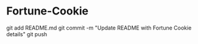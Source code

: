 # Fortune-Cookie
git add README.md
git commit -m "Update README with Fortune Cookie details"
git push
